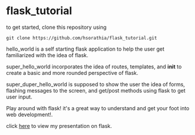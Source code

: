 # flask_tutorial

to get started, clone this repository using 
```
git clone https://github.com/hsorathia/flask_tutorial.git
```

hello_world is a self starting flask application to help the user get
familiarized with the idea of flask.

super_hello_world incorporates the idea of routes, templates, and __init__
to create a basic and more rounded perspective of flask.

super_duper_hello_world is supposed to show the user the idea of forms,
flashing messages to the screen, and get/post methods using flask to
get user input.

Play around with flask! it's a great way to understand and get your foot
into web development!.

click [here](https://docs.google.com/presentation/d/1oaDGlSiEoFCp5DV8qBDDH0-SvxjD0K6-XAlq91tdl-I/edit?usp=sharing)
to view my presentation on flask.

